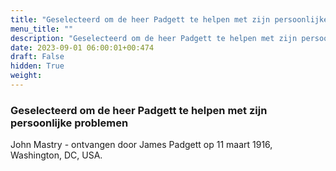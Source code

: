 ```yaml
---
title: "Geselecteerd om de heer Padgett te helpen met zijn persoonlijke problemen"
menu_title: ""
description: "Geselecteerd om de heer Padgett te helpen met zijn persoonlijke problemen"
date: 2023-09-01 06:00:01+00:474
draft: False
hidden: True
weight:
---
```

### Geselecteerd om de heer Padgett te helpen met zijn persoonlijke problemen

John Mastry - ontvangen door James Padgett op 11 maart 1916, Washington, DC, USA.
